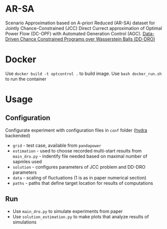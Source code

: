 # AR-SA
 Scenario Approximation based on A-priori Reduced (AR-SA) dataset for Jointly Chance-Constrained (JCC) Direct Currect approximation of Optimal Power Flow (DC-OPF) with Automated Generation Control (AGC). [Data-Driven Chance Constrained Programs over Wasserstein Balls (DD-DRO)](https://pubsonline.informs.org/doi/abs/10.1287/opre.2022.2330)

# Docker
Use `docker build -t optcontrol .` to build image.
Use `bash docker_run.sh` to run the container

# Usage

## Configuration
Configurate experiment with configuration files in `conf` folder ([hydra](https://hydra.cc) backended)

* `grid` - test case, available from `pandapower`
* `estimation` - used to choose recorded multi-start results from `main_dro.py` - indentify file needed based on maximal number of sapmles used
* `solution` - configures parameters of JCC problem and DD-DRO parameters
* `data` - scaling of fluctuations (1 is as in paper numerical section)
* `paths` - paths that define target location for results of computations

## Run

* Use `main_dro.py` to simulate experiments from paper
* Use `solution_estimation.py` to make plots that analyze results of simulations
